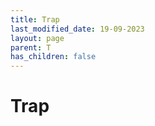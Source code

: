 ```yaml
---
title: Trap
last_modified_date: 19-09-2023
layout: page
parent: T
has_children: false
---
```


Trap
====

